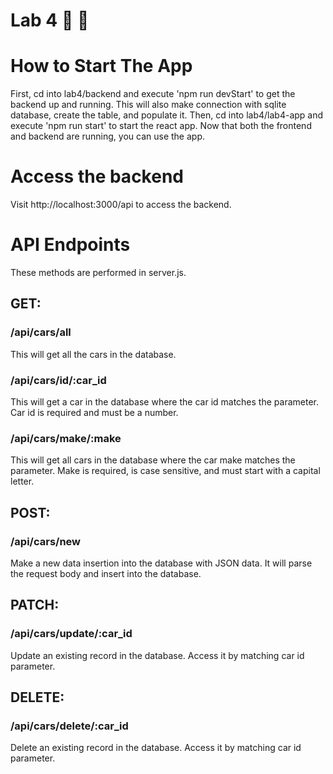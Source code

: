 # Lab 4 🚗 🚙

# How to Start The App
First, cd into lab4/backend and execute 'npm run devStart' to get the backend up and running. This will also make connection with sqlite database, create the table, and populate it.
Then, cd into lab4/lab4-app and execute 'npm run start' to start the react app.
Now that both the frontend and backend are running, you can use the app.

# Access the backend
Visit http://localhost:3000/api to access the backend.

# API Endpoints
These methods are performed in server.js.
## GET:
### /api/cars/all
This will get all the cars in the database.
### /api/cars/id/:car_id
This will get a car in the database where the car id matches the parameter. Car id is required and must be a number.
### /api/cars/make/:make
This will get all cars in the database where the car make matches the parameter. Make is required, is case sensitive, and must start with a capital letter.

## POST:
### /api/cars/new
Make a new data insertion into the database with JSON data. It will parse the request body and insert into the database.

## PATCH:
### /api/cars/update/:car_id
Update an existing record in the database. Access it by matching car id parameter. 

## DELETE:
### /api/cars/delete/:car_id
Delete an existing record in the database. Access it by matching car id parameter. 